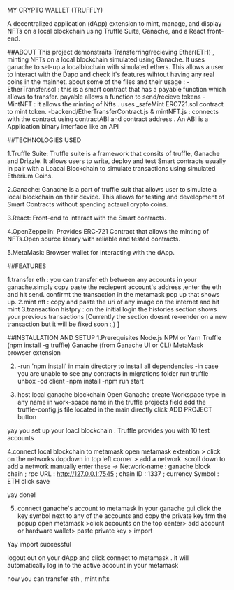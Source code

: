 MY CRYPTO WALLET (TRUFFLY)

A decentralized application (dApp) extension to mint, manage, and display NFTs on a local blockchain using Truffle Suite, Ganache, and a React front-end.

##ABOUT
This project demonstraits Transferring/recieving Ether(ETH) , minting NFTs on a local blockchain simulated using Ganache. It uses ganache to set-up a localblochain with simulated ethers. This allows a user to interact with the Dapp and check it's features wihtout having any real coins in the mainnet.
about some of the files and their usage :
 -EtherTransfer.sol : this is a smart contract that has a payable function which allows to transfer. payable allows a function to send/recieve tokens
 -MintNFT : it allows the minting of Nfts . uses _safeMint ERC721.sol contract to mint token.
 -backend/EtherTransferContract.js & mintNFT.js : connects with the contract using contractABI and contract address . An ABI is a Application binary interface like an API 

##TECHNOLOGIES USED

1.Truffle Suite:
Truffle suite is a framework that consits of truffle, Ganache and Drizzle. It allows users to write, deploy and test Smart contracts usually in pair with a Loacal Blockchain to simulate transactions using simulated Etherium Coins.

2.Ganache: 
Ganache is a part of truffle suit that allows user to simulate a local blockchain on their device. This allows for testing and development of Smart Contracts without spending actaual crypto coins.

3.React: 
Front-end to interact with the Smart contracts.

4.OpenZeppelin: 
Provides ERC-721 Contract that allows the minting of NFTs.Open source library with reliable and tested contracts.

5.MetaMask:
Browser wallet for interacting with the dApp.

##FEATURES

1.transfer eth : you can transfer eth between any accounts in your ganache.simply copy paste the reciepent account's address ,enter the eth and hit send. confirmt the transaction in the metamask pop up that shows up.
2.mint nft : copy and paste the uri of any image on the internet and hit mint
3.transaction histpry : on the initial login the histories section shows your previous transactions [Currently the section doesnt re-render on a new transaction but it will be fixed soon :,) ]

##INSTALLATION AND SETUP
1.Prerequisites
    Node.js
    NPM or Yarn
    Truffle (npm install -g truffle)
    Ganache (from Ganache UI or CLI)
    MetaMask browser extension

2. -run 'npm install' in main directory to install all dependencies
   -in case you are unable to see any contracts in migrations folder run truffle unbox
   -cd client
   -npm install
   -npm run start

3. host local ganache blockchain
   Open Ganache
   create Workspace
   type in any name in work-space name
   in the truffle projects field add the truffle-config.js file located in the main directly
   click ADD PROJECT button  
   
yay you set up your loacl blockchain . Truffle provides you with 10 test accounts

4.connect local blockchain to metamask 
   open metamask extention > click on the networks dopdown in top left corner > add a network.
   scroll down to add a network manually
   enter these -> Network-name : ganache block chain ; rpc URL : http://127.0.0.1:7545 ; chain ID : 1337 ; currency Symbol : ETH
   click save

yay done!

5. connect ganache's account to metamask
   in your ganache gui click the key symbol next to any of the accounts and copy the private key frm the popup
   open metamask >click accounts on the top center> add account or hardware wallet> paste private key > import

Yay import successful

logout out on your dApp and click connect to metamask . it will automatically log in to the active account in your metamask

now you can transfer eth , mint nfts 


   
